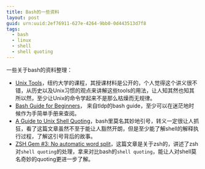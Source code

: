 ```yaml
---
title: Bash的一些资料
layout: post
guid: urn:uuid:2ef76911-627e-4264-9bb0-0d443513d7f8
tags:
  - bash
  - linux
  - shell 
  - shell quoting
---
```


一些关于bash的资料整理：

+ [Unix Tools](http://www.cs.nyu.edu/~mohri/unix08/)，纽约大学的课程，其授课材料是公开的，个人觉得这个讲义很不错，从历史以及Unix习惯的观点来讲解这些tools的用法，让人知其然也知其所以然，至少让Unix的命令学起来不是那么枯燥而无规律。
+ [Bash Guide for Beginners](http://www.tldp.org/LDP/Bash-Beginners-Guide/html/)， 来自tldp的bash guide，至少可以在迷茫地时候作为手简单手册来查阅。
+ [A Guide to Unix Shell Quoting](http://www.mpi-inf.mpg.de/departments/rg1/teaching/unixffb-ss98/quoting-guide.html)，bash里莫名其妙地引号，转义一定很让人抓狂，看了这篇文章虽然不至于能让人豁然开朗，但是至少能了解shell的解释执行过程，了解这引号背后的故事。
+ [ZSH Gem #3: No automatic word split](http://www.refining-linux.org/archives/38/ZSH-Gem-3-No-automatic-word-split/)，这篇文章是关于zsh的，讲述了zsh对`shell quoting`的处理，拿来对比bash的`shell quoting`，能让人对shell莫名奇妙的quoting更进一步了解。

